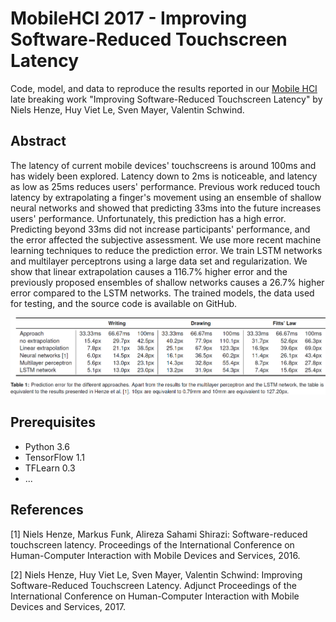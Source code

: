 # MobileHCI 2017 - Improving Software-Reduced Touchscreen Latency
Code, model, and data to reproduce the results reported in our [Mobile HCI](https://mobilehci.acm.org/2017) late breaking work "Improving Software-Reduced Touchscreen Latency" by Niels Henze, Huy Viet Le, Sven Mayer, Valentin Schwind.

## Abstract
The latency of current mobile devices' touchscreens is around 100ms and has widely been explored. Latency down to 2ms is noticeable, and latency as low as 25ms reduces users' performance. Previous work reduced touch latency by extrapolating a finger's movement using an ensemble of shallow neural networks and showed that predicting 33ms into the future increases users' performance. Unfortunately, this prediction has a high error. Predicting beyond 33ms did not increase participants' performance, and the error affected the subjective assessment. We use more recent machine learning techniques to reduce the prediction error. We train LSTM networks and multilayer perceptrons using a large data set and regularization. We show that linear extrapolation causes a 116.7% higher error and the previously proposed ensembles of shallow networks causes a 26.7% higher error compared to the LSTM networks. The trained models, the data used for testing, and the source code is available on GitHub.

<img src="./Table.png" width="900px"/>

## Prerequisites
- Python 3.6
- TensorFlow 1.1
- TFLearn 0.3
- ...

## References
[1] Niels Henze, Markus Funk, Alireza Sahami Shirazi: Software-reduced touchscreen latency. Proceedings of the International Conference on Human-Computer Interaction with Mobile Devices and Services, 2016.

[2] Niels Henze, Huy Viet Le, Sven Mayer, Valentin Schwind: Improving Software-Reduced Touchscreen Latency. Adjunct Proceedings of the International Conference on Human-Computer Interaction with Mobile Devices and Services, 2017.
